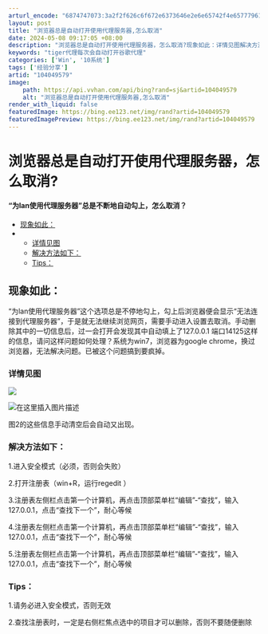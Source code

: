 ```yaml
---
arturl_encode: "6874747073:3a2f2f626c6f672e6373646e2e6e65742f4e657779616f6b2f:61727469636c652f64657461696c732f313034303439353739"
layout: post
title: "浏览器总是自动打开使用代理服务器,怎么取消"
date: 2024-05-08 09:17:05 +08:00
description: "浏览器总是自动打开使用代理服务器，怎么取消?现象如此：详情见图解决方法如下：Tips：现象如此：“为"
keywords: "tiger代理每次会自动打开谷歌代理"
categories: ['Win', '10系统']
tags: ['经验分享']
artid: "104049579"
image:
    path: https://api.vvhan.com/api/bing?rand=sj&artid=104049579
    alt: "浏览器总是自动打开使用代理服务器,怎么取消"
render_with_liquid: false
featuredImage: https://bing.ee123.net/img/rand?artid=104049579
featuredImagePreview: https://bing.ee123.net/img/rand?artid=104049579
---
```


# 浏览器总是自动打开使用代理服务器，怎么取消?

#### “为lan使用代理服务器”总是不断地自动勾上，怎么取消？

* [现象如此：](#_2)
* + [详情见图](#_5)
  + [解决方法如下：](#_11)
  + [Tips：](#Tips_19)

## 现象如此：

“为lan使用代理服务器”这个选项总是不停地勾上，勾上后浏览器便会显示“无法连接到代理服务器”，于是就无法继续浏览网页，需要手动进入设置去取消。手动删除其中的一切信息后，过一会打开会发现其中自动填上了127.0.0.1 端口14125这样的信息，请问这样问题如何处理？系统为win7，浏览器为google chrome，换过浏览器，无法解决问题。已被这个问题搞到要疯掉。

### 详情见图

![](https://i-blog.csdnimg.cn/blog_migrate/cc4e475317f98b0e2dc458cfc17701ae.png)
  
![在这里插入图片描述](https://i-blog.csdnimg.cn/blog_migrate/ca57caf29fef6beb8b3c76c351bdd933.png)
  
图2的这些信息手动清空后会自动又出现。

### 解决方法如下：

1.进入安全模式（必须，否则会失败）
  
2.打开注册表（win+R，运行regedit ）
  
3.注册表左侧栏点击第一个计算机，再点击顶部菜单栏“编辑”-“查找”，输入127.0.0.1，点击“查找下一个”，耐心等候
  
4.注册表左侧栏点击第一个计算机，再点击顶部菜单栏“编辑”-“查找”，输入127.0.0.1，点击“查找下一个”，耐心等候
  
5.注册表左侧栏点击第一个计算机，再点击顶部菜单栏“编辑”-“查找”，输入127.0.0.1，点击“查找下一个”，耐心等候

### Tips：

1.请务必进入安全模式，否则无效
  
2.查找注册表时，一定是右侧栏焦点选中的项目才可以删除，否则不要随便删除